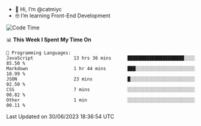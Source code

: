 - 👋 Hi, I’m @catmiyc
- 🤓 I’m learning Front-End Development

<!---
catmiyc/catmiyc is a ✨ special ✨ repository because its `README.md` (this file) appears on your GitHub profile.
You can click the Preview link to take a look at your changes.
--->


<!--START_SECTION:waka-->
![Code Time](http://img.shields.io/badge/Code%20Time-332%20hrs%2010%20mins-blue)

📊 **This Week I Spent My Time On** 

```text
💬 Programming Languages: 
JavaScript               13 hrs 36 mins      █████████████████████░░░░   85.50 % 
Markdown                 1 hr 44 mins        ███░░░░░░░░░░░░░░░░░░░░░░   10.99 % 
JSON                     23 mins             █░░░░░░░░░░░░░░░░░░░░░░░░   02.50 % 
CSS                      7 mins              ░░░░░░░░░░░░░░░░░░░░░░░░░   00.82 % 
Other                    1 min               ░░░░░░░░░░░░░░░░░░░░░░░░░   00.11 % 
```


 Last Updated on 30/06/2023 18:36:54 UTC
<!--END_SECTION:waka-->
